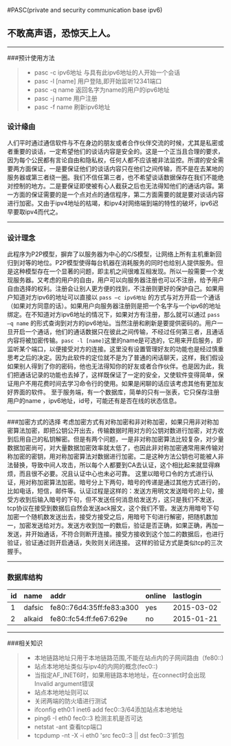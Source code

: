 #PASC(private and security communication base ipv6)
## 不敢高声语，恐惊天上人。

------

###预计使用方法
> * pasc -c  ipv6地址   与具有此ipv6地址的人开始一个会话
> * pasc -l  [name] 用户登陆,即开始监听12341端口
> * pasc -q  name      返回名字为name的用户的ipv6地址
> * pasc -j  name 用户注册
> * pasc -f  name 刷新ipv6地址

### 设计缘由
人们平时通过通信软件与不在身边的朋友或者合作伙伴交流的时候，尤其是私密或者重要的谈话，一定希望他们的谈话内容是安全的。这是一个正当且合理的要求，因为每个公民都有言论自由和隐私权，任何人都不应该被非法监控。所谓的安全需要两方面保证，一是要保证他们的谈话内容只在他们之间传输，而不是在去某地的服务器或第三者绕一圈。我们不信任第三者，也不希望谈话数据保存在我们不能绝对控制的地方。二是要保证即使被有心人截获之后也无法得知他们的通话内容。第一方面的保证需要的是一个点对点的通信程序，第二方面需要的就是要对谈话内容进行加密。又由于ipv4地址的枯竭，和ipv4对网络端到端的特性的破坏，ipv6迟早要取ipv4而代之。

------
### 设计理念
此程序为P2P模型，摒弃了以服务器为中心的C/S模型，让网络上所有主机重新回归到对等的地位。P2P模型使得每台机器在消耗服务的同时也给别人提供服务。但是这种模型存在一个显著的问题，即主机之间很难互相发现。所以一般需要一个发现服务器。又考虑的用户的自由，用户可以向服务器注册也可以不注册，给予用户自由选择的权利。注册会让别人更方便的找到，不注册则更好的保护自己。如果用户知道对方ipv6的地址可以直接以 `pass –c ipv6地址` 的方式与对方开启一个通话（如果对方同意的话）。如果用户向服务器注册则是把一个名字与一个ipv6的地址绑定。在不知道对方ipv6地址的情况下，如果对方有注册，那么就可以通过 `pass –q name`  的形式查询到对方的ipv6地址。当然注册和刷新是要提供密码的。用户一旦开启一个通话，他们的通话数据只在彼此之间传输，不经过任何第三者，且通话内容将被加密传输。`pasc -l [name]`这里的name是可选的，它用来开启服务，即监听某个端口，以便接受对方的连接。这里没有设置管理好友的功能也是经过慎重思考之后的决定。因为此软件的定位就不是为了普通的闲话聊天，这样，我们假设如果别人得到了你的密码，他也无法得知你的好友或者合作伙伴。也是因为此，我们把通话记录的功能也去掉了，这样既保证了一定的安全，又使软件变得简单，保证用户不用花费时间去学习命令行的使用。如果是闲聊的话应该考虑其他有更加友好界面的软件。
至于服务端，有一个数据库，简单的只有一张表，它只保存注册用户的name ，ipv6地址，id号，可能还有是否在线的状态信息。

------
###加密方式的选择
考虑加密方式有对称加密和非对称加密，如果只用非对称加密算法加密，即把公钥公开出去，传输数据时用对方的公钥对数进行加密，对方收到后用自己的私钥解密。但是有两个问题，一是非对称加密算法比较复杂，对少量数据加密尚可，对大量数据加密效率就太低了，也因此非对称加密通常用来传输对称加密的密钥，用对称加密算法对数据进行加密。二是这种方法公钥也可能被人非法替换，导致中间人攻击，所以每个人都要到CA去认证，这个相比起来就显得麻烦，而且很不必要。况且认证中心也未必可靠。
这里以暗号口令的方式进行认证，用对称加密算法加密。暗号分上下两句，暗号的传递是通过其他方式进行的，比如电话，短信，邮件等。认证过程是这样的：发送方用明文发送暗号的上句，接受方收到后输入暗号的下句，但不发送任何消息给发送方，这只是我们不发送，tcp协议在接受到数据后自然会发送ack报文，这个我们不管。发送方用暗号下句加密一个随机数发送出去，接受方接受之后，用暗号下句进行解密，把随机数加一，加密发送给对方。发送方收到加一的数后，验证是否正确，如果正确，再加一发送，并开始通话，不符合则断开连接。接受方接收到这个加二的数据后，也进行验证，验证通过则开启通话，失败则关闭连接。
这样的验证方式是类似tcp的三次握手。

------
### 数据库结构
 id       | name   |  addr  | online  | lastlogin
:--------   | :-----  | :----  |:-----|:----
1    | dafsic |fe80::76d4:35ff:fe83:a300 |yes|2015-03-02
2 |alkaid|fe80::fc54:ff:fe67:629e |no|2015-01-21

------
###相关知识
> * 本地链路地址只用于本地链路范围,不能在站点内的子网间路由（fe80::)
> * 站点本地地址类似与ipv4的内网的概念(fec0::)
> * 当指定AF_INET6时，如果用链路本地地址，在connect时会出现Invalid argument错误
> * 站点本地地址则可以
> * 关闭两端的防火墙进行测试
> * ifconfig eth0:1 inet6 add fec0::3/64添加站点本地地址
> * ping6 -I eth0 fec0::3  检测主机是否可达
> * netstat -ant 查看tcp端口
> * tcpdump -nt -X -i eth0 'src fec0::3 || dst fec0::3'抓包


